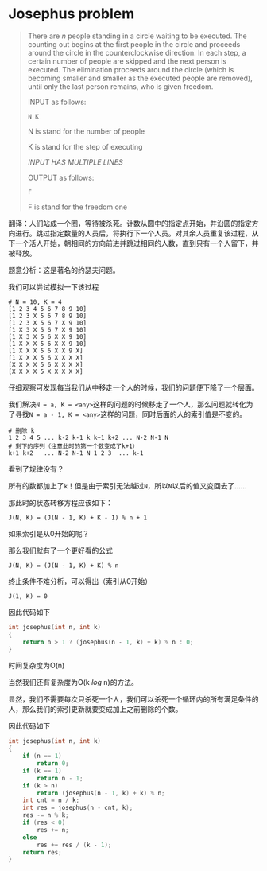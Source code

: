 # Josephus problem

> There are *n* people standing in a circle waiting to be executed. The counting out begins at the first people in the circle and proceeds around the circle in the counterclockwise direction. In each step, a certain number of people are skipped and the next person is executed. The elimination proceeds around the circle (which is becoming smaller and smaller as the executed people are removed), until only the last person remains, who is given freedom.
>
> INPUT as follows:
>
> ```
> N K
> ```
>
> N is stand for the number of people
>
> K is stand for the step of executing
>
> *INPUT HAS MULTIPLE LINES*
>
> 
>
> OUTPUT as follows:
>
> ```
> F
> ```
>
> F is stand for the freedom one

翻译：人们站成一个圈，等待被杀死。计数从圆中的指定点开始，并沿圆的指定方向进行。跳过指定数量的人员后，将执行下一个人员。对其余人员重复该过程，从下一个活人开始，朝相同的方向前进并跳过相同的人数，直到只有一个人留下，并被释放。

题意分析：这是著名的约瑟夫问题。

我们可以尝试模拟一下该过程

```
# N = 10, K = 4
[1 2 3 4 5 6 7 8 9 10]
[1 2 3 X 5 6 7 8 9 10]
[1 2 3 X 5 6 7 X 9 10]
[1 X 3 X 5 6 7 X 9 10]
[1 X 3 X 5 6 X X 9 10]
[1 X X X 5 6 X X 9 10]
[1 X X X 5 6 X X 9 X]
[1 X X X 5 6 X X X X]
[X X X X 5 6 X X X X]
[X X X X 5 X X X X X]
```

仔细观察可发现每当我们从中移走一个人的时候，我们的问题便下降了一个层面。

我们解决`N = a, K = <any>`这样的问题的时候移走了一个人，那么问题就转化为了寻找`N = a - 1, K = <any>`这样的问题，同时后面的人的索引值是不变的。

```
# 删除 k
1 2 3 4 5 ... k-2 k-1 k k+1 k+2 ... N-2 N-1 N
# 剩下的序列（注意此时的第一个数变成了k+1）
k+1 k+2   ... N-2 N-1 N 1 2 3  ... k-1
```

看到了规律没有？

所有的数都加上了`k`！但是由于索引无法越过`N`，所以`N`以后的值又变回去了......

那此时的状态转移方程应该如下：

```
J(N, K) = (J(N - 1, K) + K - 1) % n + 1
```

如果索引是从0开始的呢？

那么我们就有了一个更好看的公式

```
J(N, K) = (J(N - 1, K) + K) % n
```

终止条件不难分析，可以得出（索引从0开始）

```
J(1, K) = 0
```

因此代码如下

```c
int josephus(int n, int k)
{
    return n > 1 ? (josephus(n - 1, k) + k) % n : 0;
}
```

时间复杂度为O(n)​

当然我们还有复杂度为O(k *log* n)​的方法。

显然，我们不需要每次只杀死一个人，我们可以杀死一个循环内的所有满足条件的人，那么我们的索引更新就要变成加上之前删除的个数。

因此代码如下

```c
int josephus(int n, int k)
{
    if (n == 1)
        return 0;
    if (k == 1)
        return n - 1;
    if (k > n)
        return (josephus(n - 1, k) + k) % n;
    int cnt = n / k;
    int res = josephus(n - cnt, k);
    res -= n % k;
    if (res < 0)
        res += n;
    else
        res += res / (k - 1);
    return res;
}
```

